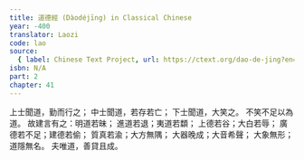 ```yaml
---
title: 道德經 (Dàodéjīng) in Classical Chinese
year: -400
translator: Laozi
code: lao
source:
  { label: Chinese Text Project, url: https://ctext.org/dao-de-jing?en=off }
isbn: N/A
part: 2
chapter: 41
---
```


上士聞道，勤而行之；
中士聞道，若存若亡；
下士聞道，大笑之。
不笑不足以為道。
故建言有之：明道若昧；
進道若退；夷道若纇；
上德若谷；大白若辱；
廣德若不足；建德若偷；
質真若渝；大方無隅；
大器晚成；大音希聲；
大象無形；道隱無名。
夫唯道，善貸且成。
